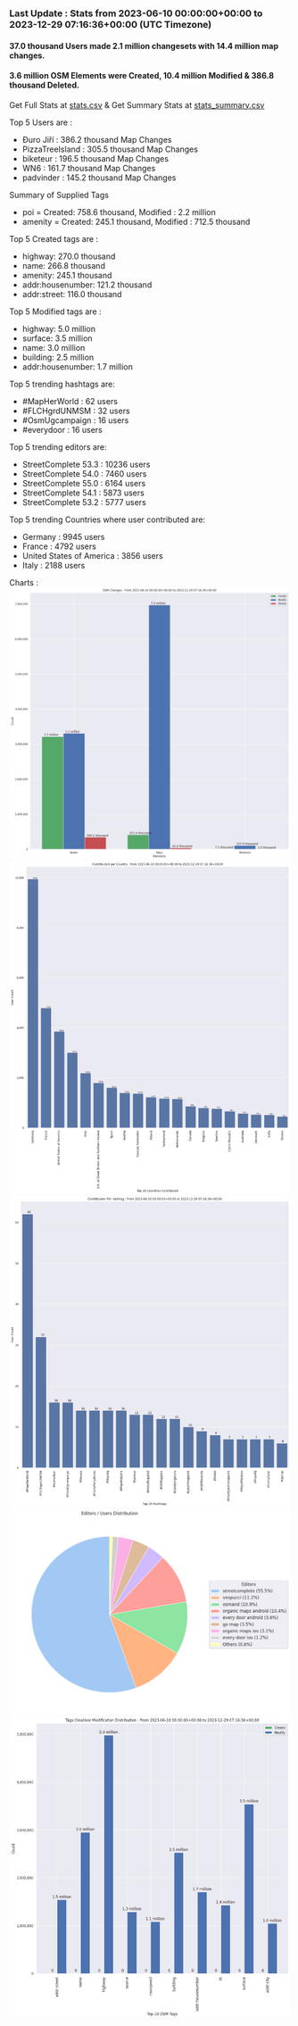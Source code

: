 ### Last Update : Stats from 2023-06-10 00:00:00+00:00 to 2023-12-29 07:16:36+00:00 (UTC Timezone)

#### 37.0 thousand Users made 2.1 million changesets with 14.4 million map changes.
#### 3.6 million OSM Elements were Created, 10.4 million Modified & 386.8 thousand Deleted.
Get Full Stats at [stats.csv](/stats/fieldmappers/Daily/stats.csv)
 & Get Summary Stats at [stats_summary.csv](/stats/fieldmappers/Daily/stats_summary.csv)

Top 5 Users are : 
- Đuro Jiří : 386.2 thousand Map Changes
- PizzaTreeIsland : 305.5 thousand Map Changes
- biketeur : 196.5 thousand Map Changes
- WN6 : 161.7 thousand Map Changes
- padvinder : 145.2 thousand Map Changes

Summary of Supplied Tags
- poi = Created: 758.6 thousand, Modified : 2.2 million
- amenity = Created: 245.1 thousand, Modified : 712.5 thousand


Top 5 Created tags are :
- highway: 270.0 thousand
- name: 266.8 thousand
- amenity: 245.1 thousand
- addr:housenumber: 121.2 thousand
- addr:street: 116.0 thousand


Top 5 Modified tags are :
- highway: 5.0 million
- surface: 3.5 million
- name: 3.0 million
- building: 2.5 million
- addr:housenumber: 1.7 million


Top 5 trending hashtags are:
- #MapHerWorld : 62 users
- #FLCHgrdUNMSM : 32 users
- #OsmUgcampaign : 16 users
- #everydoor : 16 users


Top 5 trending editors are:
- StreetComplete 53.3 : 10236 users
- StreetComplete 54.0 : 7460 users
- StreetComplete 55.0 : 6164 users
- StreetComplete 54.1 : 5873 users
- StreetComplete 53.2 : 5777 users


Top 5 trending Countries where user contributed are:
- Germany : 9945 users
- France : 4792 users
- United States of America : 3856 users
- Italy : 2188 users


 Charts : 
![Alt text](./stats_osm_changes.png) 
![Alt text](./stats_users_per_country.png) 
![Alt text](./stats_users_per_hashtag.png) 
![Alt text](./stats_editors_pie_chart.png) 
![Alt text](./stats_tags.png) 
